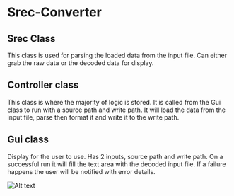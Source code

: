 # Srec-Converter

## Srec Class

This class is used for parsing the loaded data from the input file. Can either grab the raw data or the decoded data for display. 

## Controller class

This class is where the majority of logic is stored. It is called from the Gui class to run with a source path and write path. It will load the data from the input file, parse then format it and write it to the write path. 

## Gui class

Display for the user to use. Has 2 inputs, source path and write path. On a successful run it will fill the text area with the decoded input file. If a failure happens the user will be notified with error details. 

![Alt text](https://snag.gy/3pjTiX.jpg)
